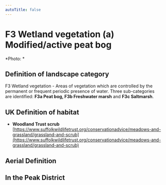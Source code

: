 ```yaml
---
autoTitle: false
---
```


# F3 Wetland vegetation (a) Modified/active peat bog


*Photo: *

## Definition of landscape category

F3 Wetland vegetation - Areas of vegetation which are controlled by the permanent or frequent periodic presence of water. Three sub-categories are identified: **F3a Peat bog, F3b Freshwater marsh** and **F3c Saltmarsh**.

## UK Definition of habitat

* **Woodland Trust scrub** [https://www.suffolkwildlifetrust.org/conservationadvice/meadows-and-grassland/grassland-and-scrub](https://www.suffolkwildlifetrust.org/conservationadvice/meadows-and-grassland/grassland-and-scrub)

## Aerial Definition



## In the Peak District